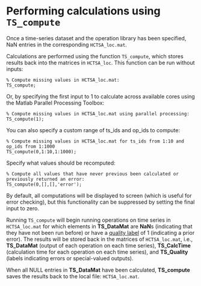 # Performing calculations using `TS_compute`

Once a time-series dataset and the operation library has been specified,  NaN entries in the corresponding `HCTSA_loc.mat`.

Calculations are performed using the function `TS_compute`, which stores results back into the matrices in `HCTSA_loc`.
This function can be run without inputs:

    % Compute missing values in HCTSA_loc.mat:
    TS_compute;

Or, by specifying the first input to 1 to calculate across available cores using the Matlab Parallel Processing Toolbox:

    % Compute missing values in HCTSA_loc.mat using parallel processing:
    TS_compute(1);

You can also specify a custom range of ts_ids and op_ids to compute:

    % Compute missing values in HCTSA_loc.mat for ts_ids from 1:10 and op_ids from 1:1000
    TS_compute(0,1:10,1:1000);

Specify what values should be recomputed:

    % Compute all values that have never previous been calculated or previously returned an error:
    TS_compute(0,[],[],'error');

By default, all computations will be displayed to screen (which is useful for error checking), but this functionality can be suppressed by setting the final input to zero.



Running `TS_compute` will begin running operations on time series in `HCTSA_loc.mat` for which elements in **TS\_DataMat** are **NaN**s (indicating that they have not been run before) or have a [quality label](retrieving_to_compute.md) of 1 (indicating a prior error).
The results will be stored back in the matrices of `HCTSA_loc.mat`, i.e., **TS_DataMat** (output of each operation on each time series), **TS_CalcTime** (calculation time for each operation on each time series), and **TS_Quality** (labels indicating errors or special-valued outputs).

When all NULL entries in **TS_DataMat** have been calculated, **TS_compute** saves the results back to the local file: `HCTSA_loc.mat`.